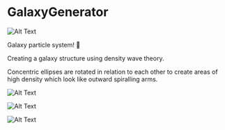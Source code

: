 # GalaxyGenerator
![Alt Text](https://thumbs.gfycat.com/RingedMistyCottonmouth-size_restricted.gif)

Galaxy particle system! 🌌

Creating a galaxy structure using density wave theory. 

Concentric ellipses are rotated in relation to each other to create areas of high density which look like outward spiralling arms.
  
![Alt Text](https://thumbs.gfycat.com/WaryIllegalGosling-size_restricted.gif)

![Alt Text](https://thumbs.gfycat.com/FlickeringPoisedDiplodocus-size_restricted.gif)

![Alt Text](https://i.imgur.com/bKKWNJc.png)
